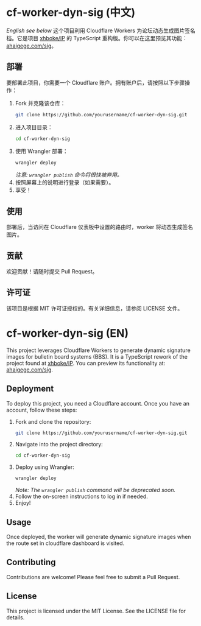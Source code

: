 # cf-worker-dyn-sig (中文)
*English see below*
这个项目利用 Cloudflare Workers 为论坛动态生成图片签名档。它是项目 [xhboke/IP](https://github.com/xhboke/IP) 的 TypeScript 重构版。你可以在这里预览其功能：[ahaigege.com/sig](https://ahaigege.com/sig)。

## 部署

要部署此项目，你需要一个 Cloudflare 账户。拥有账户后，请按照以下步骤操作：

1. Fork 并克隆该仓库：
    ```bash
    git clone https://github.com/yourusername/cf-worker-dyn-sig.git
    ```
2. 进入项目目录：
    ```bash
    cd cf-worker-dyn-sig
    ```
3. 使用 Wrangler 部署：
    ```bash
    wrangler deploy
    ```
    *注意: `wrangler publish` 命令将很快被弃用。*
4. 按照屏幕上的说明进行登录（如果需要）。
5. 享受！

## 使用

部署后，当访问在 Cloudflare 仪表板中设置的路由时，worker 将动态生成签名图片。

## 贡献

欢迎贡献！请随时提交 Pull Request。

## 许可证

该项目是根据 MIT 许可证授权的。有关详细信息，请参阅 LICENSE 文件。

# cf-worker-dyn-sig (EN)

This project leverages Cloudflare Workers to generate dynamic signature images for bulletin board systems (BBS). It is a TypeScript rework of the project found at [xhboke/IP](https://github.com/xhboke/IP). You can preview its functionality at: [ahaigege.com/sig](https://ahaigege.com/sig).

## Deployment

To deploy this project, you need a Cloudflare account. Once you have an account, follow these steps:

1. Fork and clone the repository:
    ```bash
    git clone https://github.com/yourusername/cf-worker-dyn-sig.git
    ```
2. Navigate into the project directory:
    ```bash
    cd cf-worker-dyn-sig
    ```
3. Deploy using Wrangler:
    ```bash
    wrangler deploy
    ```
    *Note: The `wrangler publish` command will be deprecated soon.*
4. Follow the on-screen instructions to log in if needed.
5. Enjoy!

## Usage

Once deployed, the worker will generate dynamic signature images when the route set in cloudflare dashboard is visited.

## Contributing

Contributions are welcome! Please feel free to submit a Pull Request.

## License

This project is licensed under the MIT License. See the LICENSE file for details.

